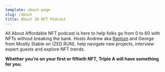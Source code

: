```yaml
---
template: about-page
slug: /about
title: About 3A NFT Podcast
---
```

All About Affordable NFT podcast is here to help folks go from 0 to 60 with NFTs without breaking the bank. Hosts Andrew aka [Rantum](https://rantum.xyz/) and George from Mostly Stable on (ZED RUN), help navigate new projects, interview expert guests and explore NFT trends. 

**Whether you’re on your first or fiftieth NFT, Triple A will have something for you.**
